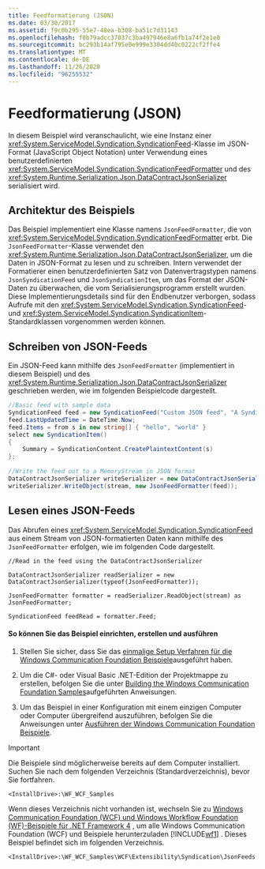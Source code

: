 ```yaml
---
title: Feedformatierung (JSON)
ms.date: 03/30/2017
ms.assetid: f9c0b295-55e7-48ea-b308-ba51c7d31143
ms.openlocfilehash: f0b79adcc37037c3ba497946e8a6fb1a74f2e1e0
ms.sourcegitcommit: bc293b14af795e0e999e3304dd40c0222cf2ffe4
ms.translationtype: MT
ms.contentlocale: de-DE
ms.lasthandoff: 11/26/2020
ms.locfileid: "96255532"
---
```

# <a name="feed-formatter-json"></a>Feedformatierung (JSON)

In diesem Beispiel wird veranschaulicht, wie eine Instanz einer <xref:System.ServiceModel.Syndication.SyndicationFeed>-Klasse im JSON-Format (JavaScript Object Notation) unter Verwendung eines benutzerdefinierten <xref:System.ServiceModel.Syndication.SyndicationFeedFormatter> und des <xref:System.Runtime.Serialization.Json.DataContractJsonSerializer> serialisiert wird.  
  
## <a name="architecture-of-the-sample"></a>Architektur des Beispiels  

 Das Beispiel implementiert eine Klasse namens `JsonFeedFormatter`, die von <xref:System.ServiceModel.Syndication.SyndicationFeedFormatter> erbt. Die `JsonFeedFormatter`-Klasse verwendet den <xref:System.Runtime.Serialization.Json.DataContractJsonSerializer>, um die Daten in JSON-Format zu lesen und zu schreiben. Intern verwendet der Formatierer einen benutzerdefinierten Satz von Datenvertragstypen namens `JsonSyndicationFeed` und `JsonSyndicationItem`, um das Format der JSON-Daten zu überwachen, die vom Serialisierungsprogramm erstellt wurden. Diese Implementierungsdetails sind für den Endbenutzer verborgen, sodass Aufrufe mit den <xref:System.ServiceModel.Syndication.SyndicationFeed>- und <xref:System.ServiceModel.Syndication.SyndicationItem>-Standardklassen vorgenommen werden können.  
  
## <a name="writing-json-feeds"></a>Schreiben von JSON-Feeds  

 Ein JSON-Feed kann mithilfe des `JsonFeedFormatter` (implementiert in diesem Beispiel) und des <xref:System.Runtime.Serialization.Json.DataContractJsonSerializer> geschrieben werden, wie im folgenden Beispielcode dargestellt.  
  
```csharp  
//Basic feed with sample data  
SyndicationFeed feed = new SyndicationFeed("Custom JSON feed", "A Syndication extensibility sample", null);  
feed.LastUpdatedTime = DateTime.Now;  
feed.Items = from s in new string[] { "hello", "world" }  
select new SyndicationItem()  
{  
    Summary = SyndicationContent.CreatePlaintextContent(s)  
};  
  
//Write the feed out to a MemoryStream in JSON format  
DataContractJsonSerializer writeSerializer = new DataContractJsonSerializer(typeof(JsonFeedFormatter));  
writeSerializer.WriteObject(stream, new JsonFeedFormatter(feed));  
```  
  
## <a name="reading-a-json-feed"></a>Lesen eines JSON-Feeds  

 Das Abrufen eines <xref:System.ServiceModel.Syndication.SyndicationFeed> aus einem Stream von JSON-formatierten Daten kann mithilfe des `JsonFeedFormatter` erfolgen, wie im folgenden Code dargestellt.  
  
 `//Read in the feed using the DataContractJsonSerializer`  
  
 `DataContractJsonSerializer readSerializer = new DataContractJsonSerializer(typeof(JsonFeedFormatter));`  
  
 `JsonFeedFormatter formatter = readSerializer.ReadObject(stream) as JsonFeedFormatter;`  
  
 `SyndicationFeed feedRead = formatter.Feed;`  
  
#### <a name="to-set-up-build-and-run-the-sample"></a>So können Sie das Beispiel einrichten, erstellen und ausführen  
  
1. Stellen Sie sicher, dass Sie das [einmalige Setup Verfahren für die Windows Communication Foundation Beispiele](one-time-setup-procedure-for-the-wcf-samples.md)ausgeführt haben.  
  
2. Um die C#- oder Visual Basic .NET-Edition der Projektmappe zu erstellen, befolgen Sie die unter [Building the Windows Communication Foundation Samples](building-the-samples.md)aufgeführten Anweisungen.  
  
3. Um das Beispiel in einer Konfiguration mit einem einzigen Computer oder Computer übergreifend auszuführen, befolgen Sie die Anweisungen unter [Ausführen der Windows Communication Foundation Beispiele](running-the-samples.md).  
  
> [!IMPORTANT]
> Die Beispiele sind möglicherweise bereits auf dem Computer installiert. Suchen Sie nach dem folgenden Verzeichnis (Standardverzeichnis), bevor Sie fortfahren.  
>
> `<InstallDrive>:\WF_WCF_Samples`  
>
> Wenn dieses Verzeichnis nicht vorhanden ist, wechseln Sie zu [Windows Communication Foundation (WCF) und Windows Workflow Foundation (WF)-Beispiele für .NET Framework 4](https://www.microsoft.com/download/details.aspx?id=21459) , um alle Windows Communication Foundation (WCF) und Beispiele herunterzuladen [!INCLUDE[wf1](../../../../includes/wf1-md.md)] . Dieses Beispiel befindet sich im folgenden Verzeichnis.  
>
> `<InstallDrive>:\WF_WCF_Samples\WCF\Extensibility\Syndication\JsonFeeds`  
